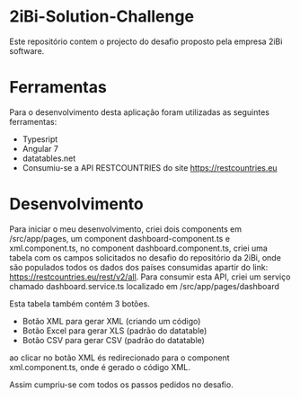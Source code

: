 # 2iBi-Solution-Challenge
Este repositório contem o projecto do desafio proposto pela empresa 2iBi software.

# Ferramentas
Para o desenvolvimento desta aplicação foram utilizadas as seguintes ferramentas:
- Typesript
- Angular 7
- datatables.net
- Consumiu-se a API RESTCOUNTRIES do site https://restcountries.eu  

# Desenvolvimento
Para iniciar o meu desenvolvimento, criei dois components em /src/app/pages, um component dashboard-component.ts e xml.component.ts,
no component dashboard.component.ts, criei uma tabela com os campos solicitados no desafio do repositório da 2iBi,
onde são populados todos os dados dos países consumidas apartir do link: https://restcountries.eu/rest/v2/all.
Para consumir esta API, criei um serviço chamado dashboard.service.ts localizado em /src/app/pages/dashboard

Esta tabela também contém 3 botões. 
- Botão XML para gerar XML (criando um código)
- Botão Excel para gerar XLS (padrão do datatable)
- Botão CSV para gerar CSV (padrão do datatable)

ao clicar no botão XML és redirecionado para o component xml.component.ts, onde é gerado o código XML.

Assim cumpriu-se com todos os passos pedidos no desafio.
